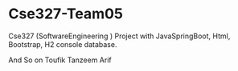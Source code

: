 # Cse327-Team05
Cse327 (SoftwareEngineering ) Project with JavaSpringBoot, Html, Bootstrap, H2 console database.


And So on Toufik Tanzeem Arif 
